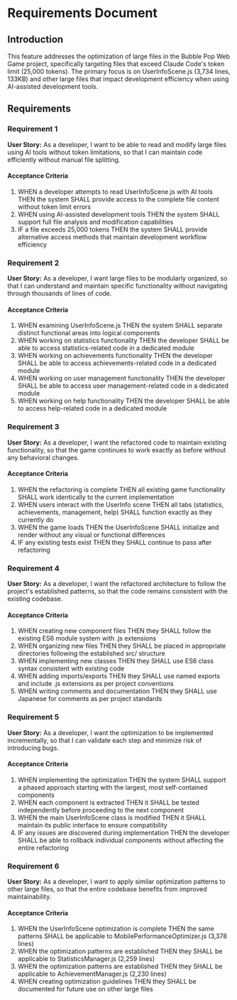 # Requirements Document

## Introduction

This feature addresses the optimization of large files in the Bubble Pop Web Game project, specifically targeting files that exceed Claude Code's token limit (25,000 tokens). The primary focus is on UserInfoScene.js (3,734 lines, 133KB) and other large files that impact development efficiency when using AI-assisted development tools.

## Requirements

### Requirement 1

**User Story:** As a developer, I want to be able to read and modify large files using AI tools without token limitations, so that I can maintain code efficiently without manual file splitting.

#### Acceptance Criteria

1. WHEN a developer attempts to read UserInfoScene.js with AI tools THEN the system SHALL provide access to the complete file content without token limit errors
2. WHEN using AI-assisted development tools THEN the system SHALL support full file analysis and modification capabilities
3. IF a file exceeds 25,000 tokens THEN the system SHALL provide alternative access methods that maintain development workflow efficiency

### Requirement 2

**User Story:** As a developer, I want large files to be modularly organized, so that I can understand and maintain specific functionality without navigating through thousands of lines of code.

#### Acceptance Criteria

1. WHEN examining UserInfoScene.js THEN the system SHALL separate distinct functional areas into logical components
2. WHEN working on statistics functionality THEN the developer SHALL be able to access statistics-related code in a dedicated module
3. WHEN working on achievements functionality THEN the developer SHALL be able to access achievements-related code in a dedicated module
4. WHEN working on user management functionality THEN the developer SHALL be able to access user management-related code in a dedicated module
5. WHEN working on help functionality THEN the developer SHALL be able to access help-related code in a dedicated module

### Requirement 3

**User Story:** As a developer, I want the refactored code to maintain existing functionality, so that the game continues to work exactly as before without any behavioral changes.

#### Acceptance Criteria

1. WHEN the refactoring is complete THEN all existing game functionality SHALL work identically to the current implementation
2. WHEN users interact with the UserInfo scene THEN all tabs (statistics, achievements, management, help) SHALL function exactly as they currently do
3. WHEN the game loads THEN the UserInfoScene SHALL initialize and render without any visual or functional differences
4. IF any existing tests exist THEN they SHALL continue to pass after refactoring

### Requirement 4

**User Story:** As a developer, I want the refactored architecture to follow the project's established patterns, so that the code remains consistent with the existing codebase.

#### Acceptance Criteria

1. WHEN creating new component files THEN they SHALL follow the existing ES6 module system with .js extensions
2. WHEN organizing new files THEN they SHALL be placed in appropriate directories following the established src/ structure
3. WHEN implementing new classes THEN they SHALL use ES6 class syntax consistent with existing code
4. WHEN adding imports/exports THEN they SHALL use named exports and include .js extensions as per project conventions
5. WHEN writing comments and documentation THEN they SHALL use Japanese for comments as per project standards

### Requirement 5

**User Story:** As a developer, I want the optimization to be implemented incrementally, so that I can validate each step and minimize risk of introducing bugs.

#### Acceptance Criteria

1. WHEN implementing the optimization THEN the system SHALL support a phased approach starting with the largest, most self-contained components
2. WHEN each component is extracted THEN it SHALL be tested independently before proceeding to the next component
3. WHEN the main UserInfoScene class is modified THEN it SHALL maintain its public interface to ensure compatibility
4. IF any issues are discovered during implementation THEN the developer SHALL be able to rollback individual components without affecting the entire refactoring

### Requirement 6

**User Story:** As a developer, I want to apply similar optimization patterns to other large files, so that the entire codebase benefits from improved maintainability.

#### Acceptance Criteria

1. WHEN the UserInfoScene optimization is complete THEN the same patterns SHALL be applicable to MobilePerformanceOptimizer.js (3,378 lines)
2. WHEN the optimization patterns are established THEN they SHALL be applicable to StatisticsManager.js (2,259 lines)
3. WHEN the optimization patterns are established THEN they SHALL be applicable to AchievementManager.js (2,230 lines)
4. WHEN creating optimization guidelines THEN they SHALL be documented for future use on other large files